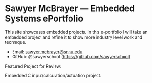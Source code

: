 # Sawyer McBrayer — Embedded Systems ePortfolio

This site showcases embedded projects. In this e-portfolio I will take an embedded project and refine it to show more industry level work and technique.

- Email: sawyer.mcbrayer@snhu.edu
- GitHub: @sawyerschool (https://github.com/sawyerschool)

Featured Project for Review:

Embedded C input/calculation/actuation project.
